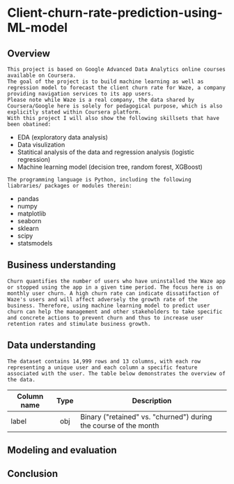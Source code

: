 # Client-churn-rate-prediction-using-ML-model
## **Overview**
```
This project is based on Google Advanced Data Analytics online courses available on Coursera.
The goal of the project is to build machine learning as well as regression model to forecast the client churn rate for Waze, a company providing navigation services to its app users.
Please note while Waze is a real company, the data shared by Coursera/Google here is solely for pedagogical purpose, which is also explicitly stated within Coursera platform.
With this project I will also show the following skillsets that have been obatined:
```
* EDA (exploratory data analysis)
* Data visulization
* Statitical analysis of the data and regression analysis (logistic regression)
* Machine learning model (decision tree, random forest, XGBoost)
```
The programming language is Python, including the following liabraries/ packages or modules therein:
```
* pandas
* numpy
* matplotlib
* seaborn
* sklearn
* scipy
* statsmodels



## **Business understanding**
```
Churn quantifies the number of users who have uninstalled the Waze app or stopped using the app in a given time period. The focus here is on monthly user churn. A high churn rate can indicate dissatifaction of Waze's users and will affect adversely the growth rate of the business. Therefore, using machine learning model to predict user churn can help the management and other stakeholders to take specific and concrete actions to prevent churn and thus to increase user retention rates and stimulate business growth.

```
## **Data understanding**
```
The dataset contains 14,999 rows and 13 columns, with each row representing a unique user and each column a specific feature associated with the user. The table below demonstrates the overview of the data.
```
|Column name |Type |Description
|------------|:---:|-----------
|label       |obj  |Binary ("retained" vs. "churned") during the course of the month

## **Modeling and evaluation**
## **Conclusion**
